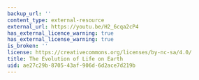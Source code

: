 ```yaml
---
backup_url: ''
content_type: external-resource
external_url: https://youtu.be/H2_6cqa2cP4
has_external_licence_warning: true
has_external_license_warning: true
is_broken: ''
license: https://creativecommons.org/licenses/by-nc-sa/4.0/
title: The Evolution of Life on Earth
uid: ae27c29b-8705-43af-906d-6d2ace7d219b
---
```

